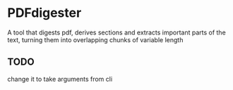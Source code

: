 # PDFdigester
A tool that digests pdf, derives sections and extracts important parts of the text, turning them into overlapping chunks of variable length

## TODO

change it to take arguments from cli
